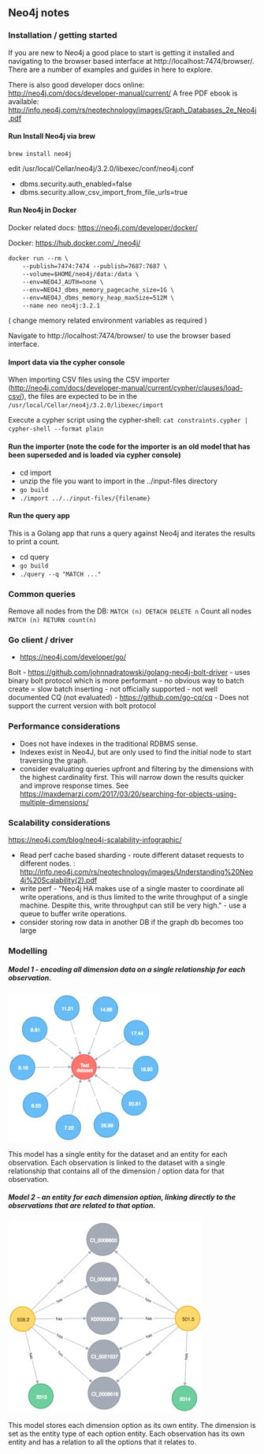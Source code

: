 
## Neo4j notes

### Installation / getting started

If you are new to Neo4j a good place to start is getting it installed and navigating to the browser based interface at http://localhost:7474/browser/.
There are a number of examples and guides in here to explore.

There is also good developer docs online: http://neo4j.com/docs/developer-manual/current/
A free PDF ebook is available: http://info.neo4j.com/rs/neotechnology/images/Graph_Databases_2e_Neo4j.pdf

#### Run Install Neo4j via brew

```
brew install neo4j
```

edit /usr/local/Cellar/neo4j/3.2.0/libexec/conf/neo4j.conf
 - dbms.security.auth_enabled=false
 - dbms.security.allow_csv_import_from_file_urls=true

#### Run Neo4j in Docker
Docker related docs: https://neo4j.com/developer/docker/

Docker: https://hub.docker.com/_/neo4j/

```
docker run --rm \
    --publish=7474:7474 --publish=7687:7687 \
    --volume=$HOME/neo4j/data:/data \
    --env=NEO4J_AUTH=none \
    --env=NEO4J_dbms_memory_pagecache_size=1G \
    --env=NEO4J_dbms_memory_heap_maxSize=512M \
    --name neo neo4j:3.2.1
```
( change memory related environment variables as required )

Navigate to http://localhost:7474/browser/ to use the browser based interface.

#### Import data via the cypher console

When importing CSV files using the CSV importer (http://neo4j.com/docs/developer-manual/current/cypher/clauses/load-csv/), the files are expected to be in the `/usr/local/Cellar/neo4j/3.2.0/libexec/import`

Execute a cypher script using the cypher-shell: `cat constraints.cypher | cypher-shell --format plain`

#### Run the importer (note the code for the importer is an old model that has been superseded and is loaded via cypher console)

- cd import
- unzip the file you want to import in the ../input-files directory
- `go build`
- `./import ../../input-files/{filename}`

#### Run the query app

This is a Golang app that runs a query against Neo4j and iterates the results to print a count.
- cd query
- `go build`
- `./query --q "MATCH ..."`

### Common queries

Remove all nodes from the DB: `MATCH (n) DETACH DELETE n`
Count all nodes `MATCH (n) RETURN count(n)`

### Go client / driver
 - https://neo4j.com/developer/go/

Bolt - https://github.com/johnnadratowski/golang-neo4j-bolt-driver
    - uses binary bolt protocol which is more performant
    - no obvious way to batch create = slow batch inserting
    - not officially supported
    - not well documented
CQ (not evaluated) - https://github.com/go-cq/cq
    - Does not support the current version with bolt protocol

### Performance considerations
 - Does not have indexes in the traditional RDBMS sense.
 - Indexes exist in Neo4J, but are only used to find the initial node to start traversing the graph.
 - consider evaluating queries upfront and filtering by the dimensions with the highest cardinality first. 
   This will narrow down the results quicker and improve response times. 
   See https://maxdemarzi.com/2017/03/20/searching-for-objects-using-multiple-dimensions/
 
### Scalability considerations
https://neo4j.com/blog/neo4j-scalability-infographic/
 - Read perf cache based sharding - route different dataset requests to different nodes. : http://info.neo4j.com/rs/neotechnology/images/Understanding%20Neo4j%20Scalability(2).pdf
 - write perf - "Neo4j HA makes use of a single master to coordinate all write operations, and is thus limited to the write throughput of a single machine. Despite this, write throughput can still be very high." - use a queue to buffer write operations.
 - consider storing row data in another DB if the graph db becomes too large

### Modelling

##### Model 1 - encoding all dimension data on a single relationship for each observation.

![alt Model1](Model1.png)

This model has a single entity for the dataset and an entity for each observation. Each observation is linked to the dataset with a single relationship that contains all of the dimension / option data for that observation.

##### Model 2 - an entity for each dimension option, linking directly to the observations that are related to that option.

![alt Model2](Model2.png)

This model stores each dimension option as its own entity. The dimension is set as the entity type of each option entity. Each observation has its own entity and has a relation to all the options that it relates to.

